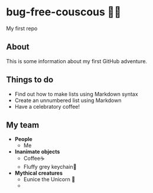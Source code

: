 # bug-free-couscous :honeybee::no_entry_sign:	
My first repo
## About
This is some information about my first GitHub adventure.

## Things to do
* Find out how to make lists using Markdown syntax
* Create an unnumbered list using Markdown
* Have a celebratory coffee!

## My team
* **People**
  * Me
* **Inanimate objects**
  * Coffee:coffee:
  * Fluffy grey keychain:radio_button:
* **Mythical creatures**
  * Eunice the Unicorn :unicorn:
  * 
